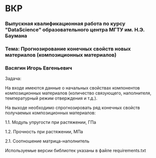 # ВКР
### Выпускная квалификационная работа по курсу "DataScience" образовательного центра МГТУ им. Н.Э. Баумана
### Тема: Прогнозирование конечных свойств новых материалов (композиционных материалов)
### Васягин Игорь Евгеньевич
Задача:

На входе имеются данные о начальных свойствах компонентов композиционных материалов (количество связующего, наполнителя, температурный режим отверждения и т.д.). 

На выходе необходимо спрогнозировать ряд конечных свойств получаемых композиционных материалов:

1.1. Модуль упругости при растяжении, ГПа

1.2. Прочность при растяжении, МПа

2.1. Соотношение матрица-наполнитель



Используемые версии библиотек указаны в файле requirements.txt
